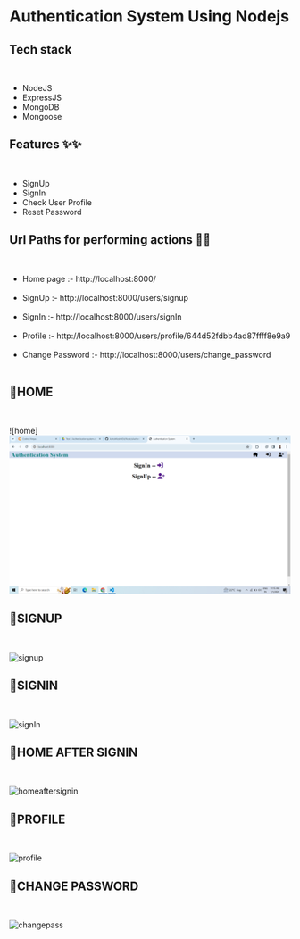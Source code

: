<h1>Authentication System Using Nodejs</h1>


<h2>Tech stack </h2><br>
<ul>
 <li>NodeJS </li>
 <li>ExpressJS</li> 
 <li>MongoDB </li>
 <li>Mongoose </li>
</ul>

<h2>Features ✨✨</h2> <br>
<ul>
    <li>SignUp</li>
    <li>SignIn</li> 
    <li>Check User Profile</li> 
    <li>Reset Password</li> 
</ul>

<h2>Url Paths for performing actions 🔗🔗</h2> <br>
<ul>
    <li>Home page :- http://localhost:8000/ </li><br>
    <li>SignUp :- http://localhost:8000/users/signup </li><br>
    <li>SignIn :- http://localhost:8000/users/signIn </li><br>
    <li>Profile :- http://localhost:8000/users/profile/644d52fdbb4ad87ffff8e9a9 </li><br>
    <li>Change Password :- http://localhost:8000/users/change_password </li><br>
    </ul>
    
<h2>🔴HOME</h2> <br>

![home]![Alt text](<Screenshot (156).png>)

<h2>🔴SIGNUP</h2> <br>

![signup](https://user-images.githubusercontent.com/76874880/235316209-288405d1-1b6a-449c-a9d7-056e1254810d.PNG)

<h2>🔴SIGNIN</h2> <br>

![signIn](https://user-images.githubusercontent.com/76874880/235316212-f832b6f3-e9b8-4019-bb10-d8b229fd5812.PNG)

<h2>🔴HOME AFTER SIGNIN</h2> <br>

![homeaftersignin](https://user-images.githubusercontent.com/76874880/235316214-2d249b2b-d3e7-44d1-b830-526669314402.PNG)

<h2>🔴PROFILE</h2> <br>

![profile](https://user-images.githubusercontent.com/76874880/235316223-d3d113ee-626a-4478-8911-b49af2bbd8f0.PNG)

<h2>🔴CHANGE PASSWORD</h2> <br>

![changepass](https://user-images.githubusercontent.com/76874880/235316230-d0753997-ce41-4f03-8653-2846a3e4682b.PNG)

